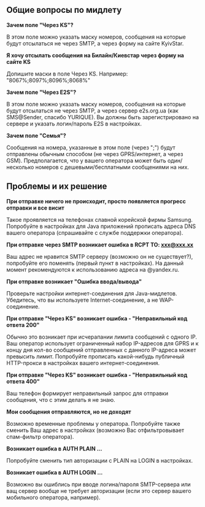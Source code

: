 ## Общие вопросы по мидлету ##

**Зачем поле "Через KS"?**

В этом поле можно указать маску номеров, сообщения на которые будут отсылаться не через SMTP, а через форму на сайте KyivStar.

**Я хочу отсылать сообщения на Билайн/Киевстар через форму на сайте KS**

Допишите маски в поле Через KS. Например: "8067%;8097%;8096%;8068%"

**Зачем поле "Через E2S"?**

В этом поле можно указать маску номеров, сообщения на которые будут отсылаться не через SMTP, а через сервер e2s.org.ua (как SMS@Sender, спасибо YURIQUE). Вы должны быть зарегистрировано на сервере и указать логин/пароль E2S в настройках.

**Зачем поле "Семья"?**

Сообщения на номера, указанные в этом поле (через ";") будут отправлены обычным способом (не через GPRS/интернет, а через GSM). Предполагается, что у вашего оператора может быть один/несколько номеров с дешевыми/бесплатными сообщениями на них.

## Проблемы и их решение ##

**При отправке ничего не происходит, просто появляется прогресс отправки и все висит**

Такое проявляется на телефонах славной корейской фирмы Samsung. Попробуйте в настройках для Java приложений прописать адреса DNS вашего оператора (спрашивайте с службе поддержки оператора).

**При отправке через SMTP возникает ошибка в RCPT TO: <xxx@xxx.xx>**

Ваш адрес не нравится SMTP серверу (возможно он не существует?), попробуйте его поменять (первый пункт в настройках). На данный момент рекомендуются к использованию адреса на @yandex.ru.

**При отправке возникает "Ошибка ввода/вывода"**

Проверьте настройки интернет-соединения для Java-мидлетов. Убедитесь, что вы используете Internet-соединение, а не WAP-соединение.

**При отправке "Через KS" возникает ошибка - "Неправильный код ответа 200"**

Обычно это возникает при исчерапании лимита сообщений с одного IP. Ваш оператор использует ограниченный набор IP-адресов для GPRS и к концу дня кол-во сообщений отправленных с данного IP-адреса может превысить лимит. Попробуйте прописать какой-нибудь публичный HTTP-прокси в настройках вашего интернет-соединения.

**При отправке "Через KS" возникает ошибка - "Неправильный код ответа 400"**

Ваш телефон формирует неправильный запрос для отправки сообщения, что с этим делать я не знаю.

**Мои сообщения отправляются, но не доходят**

Возможно временные проблемы у оператора. Попробуйте также сменить Ваш адрес в настройках (возможно Вас отфильтровывает спам-фильтр оператора).

**Возникает ошибка в AUTH PLAIN ...**

Попробуйте сменить тип авторизации с PLAIN на LOGIN в настройках.

**Возникает ошибка в AUTH LOGIN ...**

Возможно вы ошиблись при вводе логина/пароля SMTP-сервера или ващ сервер вообще не требует  авторизации (если это сервер вашего мобильного оператора, например).

